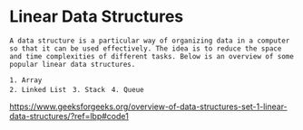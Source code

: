 # Linear Data Structures

``A data structure is a particular way of organizing data in a computer so that it can be used effectively. The idea is to reduce the space and time complexities of different tasks. Below is an overview of some popular linear data structures. ``

``1. Array``      
``2. Linked List ``
``3. Stack ``
``4. Queue ``

https://www.geeksforgeeks.org/overview-of-data-structures-set-1-linear-data-structures/?ref=lbp#code1 